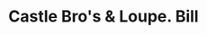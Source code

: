 ---
doi: 10.7916/D8PP0HP9
date_other: '1881'
date_other_textual: '1881'
form: printed ephemera
genre:
- Invoices
name:
- Castle Bro's & Loupe
object_in_context_url: https://biggert.cul.columbia.edu/items/view/ave_biggert_00022
subject_hierarchical_geographic:
- San Francisco, California, United States
subject_name:
- Castle Bro's & Loupe
title: Castle Bro's & Loupe. Bill
sort_title: Castle Bro's & Loupe. Bill
call_number: ave_biggert_00022
coordinates:
- 37.78333333333333,-122.41666666666667
pid: ave_biggert_00022
identifiers: ave_biggert_00022
thumbnail: https://derivativo-3.library.columbia.edu/iiif/2/ldpd:342872/full/!256,256/0/native.jpg
permalink: "/biggert/ave_biggert_00022/"
layout: iiif-image-page
---